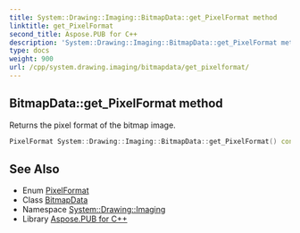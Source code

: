 ```yaml
---
title: System::Drawing::Imaging::BitmapData::get_PixelFormat method
linktitle: get_PixelFormat
second_title: Aspose.PUB for C++
description: 'System::Drawing::Imaging::BitmapData::get_PixelFormat method. Returns the pixel format of the bitmap image in C++.'
type: docs
weight: 900
url: /cpp/system.drawing.imaging/bitmapdata/get_pixelformat/
---
```

## BitmapData::get_PixelFormat method


Returns the pixel format of the bitmap image.

```cpp
PixelFormat System::Drawing::Imaging::BitmapData::get_PixelFormat() const
```

## See Also

* Enum [PixelFormat](../../pixelformat/)
* Class [BitmapData](../)
* Namespace [System::Drawing::Imaging](../../)
* Library [Aspose.PUB for C++](../../../)
